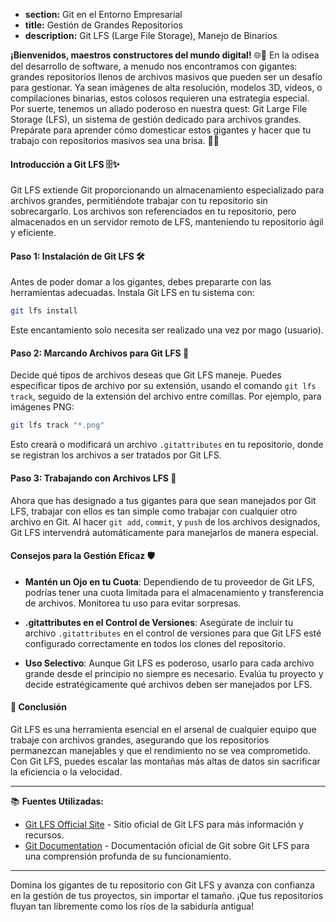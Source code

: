 * **section:** Git en el Entorno Empresarial
* **title:** Gestión de Grandes Repositorios
* **description:** Git LFS (Large File Storage), Manejo de Binarios

**¡Bienvenidos, maestros constructores del mundo digital!** 🌐🔧 En la odisea del desarrollo de software, a menudo nos encontramos con gigantes: grandes repositorios llenos de archivos masivos que pueden ser un desafío para gestionar. Ya sean imágenes de alta resolución, modelos 3D, videos, o compilaciones binarias, estos colosos requieren una estrategia especial. Por suerte, tenemos un aliado poderoso en nuestra quest: Git Large File Storage (LFS), un sistema de gestión dedicado para archivos grandes. Prepárate para aprender cómo domesticar estos gigantes y hacer que tu trabajo con repositorios masivos sea una brisa. 🐉💼

#### Introducción a Git LFS 🗄️✨

Git LFS extiende Git proporcionando un almacenamiento especializado para archivos grandes, permitiéndote trabajar con tu repositorio sin sobrecargarlo. Los archivos son referenciados en tu repositorio, pero almacenados en un servidor remoto de LFS, manteniendo tu repositorio ágil y eficiente.

#### Paso 1: Instalación de Git LFS 🛠️

Antes de poder domar a los gigantes, debes prepararte con las herramientas adecuadas. Instala Git LFS en tu sistema con:

```bash
git lfs install
```

Este encantamiento solo necesita ser realizado una vez por mago (usuario).

#### Paso 2: Marcando Archivos para Git LFS 📝

Decide qué tipos de archivos deseas que Git LFS maneje. Puedes especificar tipos de archivo por su extensión, usando el comando `git lfs track`, seguido de la extensión del archivo entre comillas. Por ejemplo, para imágenes PNG:

```bash
git lfs track "*.png"
```

Esto creará o modificará un archivo `.gitattributes` en tu repositorio, donde se registran los archivos a ser tratados por Git LFS.

#### Paso 3: Trabajando con Archivos LFS 🚀

Ahora que has designado a tus gigantes para que sean manejados por Git LFS, trabajar con ellos es tan simple como trabajar con cualquier otro archivo en Git. Al hacer `git add`, `commit`, y `push` de los archivos designados, Git LFS intervendrá automáticamente para manejarlos de manera especial.

#### Consejos para la Gestión Eficaz 🛡️

- **Mantén un Ojo en tu Cuota**: Dependiendo de tu proveedor de Git LFS, podrías tener una cuota limitada para el almacenamiento y transferencia de archivos. Monitorea tu uso para evitar sorpresas.

- **.gitattributes en el Control de Versiones**: Asegúrate de incluir tu archivo `.gitattributes` en el control de versiones para que Git LFS esté configurado correctamente en todos los clones del repositorio.

- **Uso Selectivo**: Aunque Git LFS es poderoso, usarlo para cada archivo grande desde el principio no siempre es necesario. Evalúa tu proyecto y decide estratégicamente qué archivos deben ser manejados por LFS.

#### 🤔 Conclusión

Git LFS es una herramienta esencial en el arsenal de cualquier equipo que trabaje con archivos grandes, asegurando que los repositorios permanezcan manejables y que el rendimiento no se vea comprometido. Con Git LFS, puedes escalar las montañas más altas de datos sin sacrificar la eficiencia o la velocidad.

---

📚 **Fuentes Utilizadas:**


- [Git LFS Official Site](https://git-lfs.github.com/) - Sitio oficial de Git LFS para más información y recursos.
- [Git Documentation](https://git-scm.com/docs/git-lfs) - Documentación oficial de Git sobre Git LFS para una comprensión profunda de su funcionamiento.

---

Domina los gigantes de tu repositorio con Git LFS y avanza con confianza en la gestión de tus proyectos, sin importar el tamaño. ¡Que tus repositorios fluyan tan libremente como los ríos de la sabiduría antigua!
